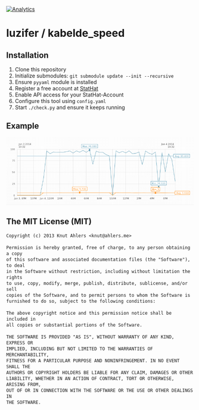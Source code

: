 [![Analytics](https://ga-beacon.appspot.com/UA-13186236-6/kabelde_speed/readme)](https://github.com/igrigorik/ga-beacon)

# luzifer / kabelde\_speed

## Installation

1. Clone this repository
1. Initialize submodules: `git submodule update --init --recursive`
1. Ensure `pyyaml` module is installed
1. Register a free account at [StatHat](http://www.stathat.com/)
1. Enable API access for your StatHat-Account
1. Configure this tool using `config.yaml`
1. Start `./check.py` and ensure it keeps running

## Example

![Example data analysis](screen.png)

## The MIT License (MIT)

```
Copyright (c) 2013 Knut Ahlers <knut@ahlers.me>

Permission is hereby granted, free of charge, to any person obtaining a copy
of this software and associated documentation files (the "Software"), to deal
in the Software without restriction, including without limitation the rights
to use, copy, modify, merge, publish, distribute, sublicense, and/or sell
copies of the Software, and to permit persons to whom the Software is
furnished to do so, subject to the following conditions:

The above copyright notice and this permission notice shall be included in
all copies or substantial portions of the Software.

THE SOFTWARE IS PROVIDED "AS IS", WITHOUT WARRANTY OF ANY KIND, EXPRESS OR
IMPLIED, INCLUDING BUT NOT LIMITED TO THE WARRANTIES OF MERCHANTABILITY,
FITNESS FOR A PARTICULAR PURPOSE AND NONINFRINGEMENT. IN NO EVENT SHALL THE
AUTHORS OR COPYRIGHT HOLDERS BE LIABLE FOR ANY CLAIM, DAMAGES OR OTHER
LIABILITY, WHETHER IN AN ACTION OF CONTRACT, TORT OR OTHERWISE, ARISING FROM,
OUT OF OR IN CONNECTION WITH THE SOFTWARE OR THE USE OR OTHER DEALINGS IN
THE SOFTWARE.
```

